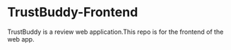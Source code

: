 # TrustBuddy-Frontend
TrustBuddy is a review web application.This repo is for the frontend of the web app.
